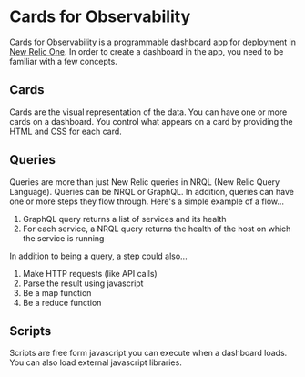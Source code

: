 # Cards for Observability

Cards for Observability is a programmable dashboard app for deployment in [New
Relic One](https://newrelic.com/platform). In order to create a dashboard in the
app, you need to be familiar with a few concepts.

## Cards

Cards are the visual representation of the data. You can have one or more cards
on a dashboard. You control what appears on a card by providing the HTML and CSS
for each card.

## Queries

Queries are more than just New Relic queries in NRQL (New Relic Query Language).
Queries can be NRQL or GraphQL. In addition, queries can have one or more steps
they flow through. Here's a simple example of a flow...

1. GraphQL query returns a list of services and its health
2. For each service, a NRQL query returns the health of the host on which the service is running

In addition to being a query, a step could also...

1. Make HTTP requests (like API calls)
2. Parse the result using javascript
3. Be a map function
4. Be a reduce function

## Scripts

Scripts are free form javascript you can execute when a dashboard loads. You can
also load external javascript libraries.
